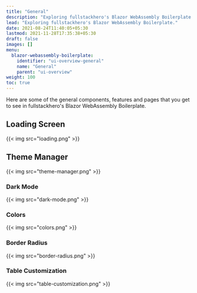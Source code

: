 ```yaml
---
title: "General"
description: "Exploring fullstackhero's Blazor WebAssembly Boilerplate."
lead: "Exploring fullstackhero's Blazor WebAssembly Boilerplate."
date: 2021-08-24T11:40:05+05:30
lastmod: 2021-11-28T17:35:38+05:30
draft: false
images: []
menu:
  blazor-webassembly-boilerplate:
    identifier: "ui-overview-general"
    name: "General"
    parent: "ui-overview"
weight: 100
toc: true
---
```


Here are some of the general components, features and pages that you get to see in fullstackhero's Blazor WebAssembly Boilerplate.

## Loading Screen

{{< img src="loading.png" >}}

## Theme Manager

{{< img src="theme-manager.png" >}}

### Dark Mode

{{< img src="dark-mode.png" >}}

### Colors

{{< img src="colors.png" >}}

### Border Radius

{{< img src="border-radius.png" >}}

### Table Customization

{{< img src="table-customization.png" >}}

